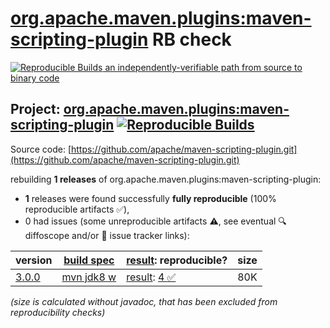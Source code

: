 [org.apache.maven.plugins:maven-scripting-plugin](https://central.sonatype.com/artifact/org.apache.maven.plugins/maven-scripting-plugin/versions) RB check
=======

[![Reproducible Builds](https://reproducible-builds.org/images/logos/rb.svg) an independently-verifiable path from source to binary code](https://reproducible-builds.org/)

## Project: [org.apache.maven.plugins:maven-scripting-plugin](https://central.sonatype.com/artifact/org.apache.maven.plugins/maven-scripting-plugin/versions) [![Reproducible Builds](https://img.shields.io/endpoint?url=https://raw.githubusercontent.com/jvm-repo-rebuild/reproducible-central/master/content/org/apache/maven/plugins/maven-scripting-plugin/badge.json)](https://github.com/jvm-repo-rebuild/reproducible-central/blob/master/content/org/apache/maven/plugins/maven-scripting-plugin/README.md)

Source code: [https://github.com/apache/maven-scripting-plugin.git](https://github.com/apache/maven-scripting-plugin.git)

rebuilding **1 releases** of org.apache.maven.plugins:maven-scripting-plugin:
- **1** releases were found successfully **fully reproducible** (100% reproducible artifacts :white_check_mark:),
- 0 had issues (some unreproducible artifacts :warning:, see eventual :mag: diffoscope and/or :memo: issue tracker links):

| version | [build spec](/BUILDSPEC.md) | [result](https://reproducible-builds.org/docs/jvm/): reproducible? | size |
| -- | --------- | ------ | -- |
| [3.0.0](https://central.sonatype.com/artifact/org.apache.maven.plugins/maven-scripting-plugin/3.0.0/pom) | [mvn jdk8 w](maven-scripting-plugin-3.0.0.buildspec) | [result](maven-scripting-plugin-3.0.0.buildinfo): [4 :white_check_mark: ](maven-scripting-plugin-3.0.0.buildcompare) | 80K |

<i>(size is calculated without javadoc, that has been excluded from reproducibility checks)</i>
